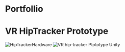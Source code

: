 # Portfollio

<h1>VR HipTracker Prototype</h1>

![HipTrackerHardware](https://user-images.githubusercontent.com/8712701/201396671-93228c80-9ff1-4317-bb2e-4ce3c6358971.gif)
![VR hip-tracker Ptototype Unity](https://user-images.githubusercontent.com/8712701/201397885-403a9e90-dbe4-4b14-b4c0-eea8d93aca8a.gif)
